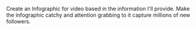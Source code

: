 Create an Infographic for video based in the information I'll provide. Make the infographic catchy and attention grabbing to it capture millions of new followers.